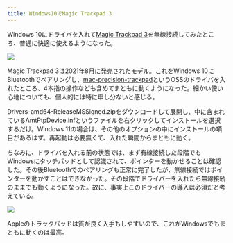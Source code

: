 ```yaml
---
title: Windows10でMagic Trackpad 3
---
```

Windows 10にドライバを入れて[Magic Trackpad 3](https://www.amazon.co.jp/dp/B09BTT6FJ9)を無線接続してみたところ、普通に快適に使えるようになった。

![](https://lh4.googleusercontent.com/3CuGcTazdPUgoM5771-MzuIygSdbhEDELgJMGZdosZ8qG08i_blRwFNqeD6jAAEFBDZYFKJinOkKeRE3fLfegddg6Ie8rXSUJEl8Fxhd3rSyvLsVc-7Khd6kq2luVoQbFMau1yvpmd2zYAXfFy5-RMJIVz5tUPg_h8oSJJJq1ViDxwQI6amAzCGxs2oLBw)

Magic Trackpad 3は2021年8月に発売されたモデル。これをWindows 10にBluetoothでペアリングし、[mac-precision-trackpad](https://github.com/imbushuo/mac-precision-touchpad)というOSSのドライバを入れたところ、4本指の操作なども含めてまともに動くようになった。細かい使い心地についても、個人的には特に申し分ないと感じる。

Drivers-amd64-ReleaseMSSigned.zipをダウンロードして展開し、中に含まれているAmtPtpDevice.infというファイルを右クリックしてインストールを選択するだけ。Windows 11の場合は、その他のオプションの中にインストールの項目があるはず。再起動は必要無くて、入れた瞬間からまともに動く。

ちなみに、ドライバを入れる前の状態では、まず有線接続した段階でもWindowsにタッチパッドとして認識されて、ポインターを動かせることは確認した。その後Bluetoothでのペアリングも正常に完了したが、無線接続ではポインターを動かすことはできなかった。その段階でドライバーを入れたら無線接続のままでも動くようになった。故に、事実上このドライバーの導入は必須だと考えている。

![](https://lh4.googleusercontent.com/CoOnOGykbDFnkv9E7KXtKs9YAxPHEU4CZREPscgf0ErxqDAWPQGbZmSXkaA2wBLuLtI9mf69PdeFERmbJh-dhwkY1N5Zbs8zYw1zJ5GcpEfsgRJJ_E3qcPYaASYyJTvYXdArGLOSb2jvpcUn6xng09zOVU7HYQLFalMN9EVFZ__8tnihHWYKP1FVYkMAXA)

Appleのトラックパッドは質が良く入手もしやすいので、これがWindowsでもまともに動くのは最高。
